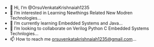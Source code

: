 - 👋 Hi, I’m @OrsuVenkataKrishnaiah1235
- 👀 I’m interested in Learning Newthings Related New Modren Technologies...
- 🌱 I’m currently learning Embedded Systems and Java...
- 💞️ I’m looking to collaborate on Verilog Python C Embedded Systems Technlogies...
- 📫 How to reach me orsuvenkatakrishnaiah1235@gmail.com...

<!---
OrsuVenkataKrishnaiah1235/OrsuVenkataKrishnaiah1235 is a ✨ special ✨ repository because its `README.md` (this file) appears on your GitHub profile.
You can click the Preview link to take a look at your changes.
--->
